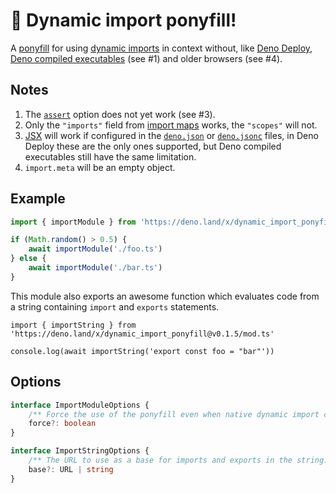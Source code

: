 # 🐎 Dynamic import ponyfill!

A [ponyfill](//github.com/sindresorhus/ponyfill) for using [dynamic imports](//developer.mozilla.org/en-US/docs/Web/JavaScript/Reference/Operators/import) in context without, like [Deno Deploy](//deno.com/deploy), [Deno compiled executables](//deno.land/manual@v1.26.1/tools/compiler) (see #1) and older browsers (see #4).

## Notes

1. The [`assert`](//github.com/tc39/proposal-import-assertions) option does not yet work (see #3).
1. Only the `"imports"` field from [import maps](//github.com/WICG/import-maps) works, the `"scopes"` will not.
1. [JSX](//reactjs.org/docs/introducing-jsx.html) will work if configured in the [`deno.json`](//deno.land/manual@v1.26.1/getting_started/configuration_file) or [`deno.jsonc`](//deno.land/manual@v1.26.1/getting_started/configuration_file) files, in Deno Deploy these are the only ones supported, but Deno compiled executables still have the same limitation.
1. `import.meta` will be an empty object.

## Example

```ts
import { importModule } from 'https://deno.land/x/dynamic_import_ponyfill@v0.1.5/mod.ts'

if (Math.random() > 0.5) {
	await importModule('./foo.ts')
} else {
	await importModule('./bar.ts')
}
```

This module also exports an awesome function which evaluates code from a string containing `import` and `exports` statements.

```tsx
import { importString } from 'https://deno.land/x/dynamic_import_ponyfill@v0.1.5/mod.ts'

console.log(await importString('export const foo = "bar"'))
```

## Options

```ts
interface ImportModuleOptions {
	/** Force the use of the ponyfill even when native dynamic import could be used. */
	force?: boolean
}

interface ImportStringOptions {
	/** The URL to use as a base for imports and exports in the string. */
	base?: URL | string
}
```
